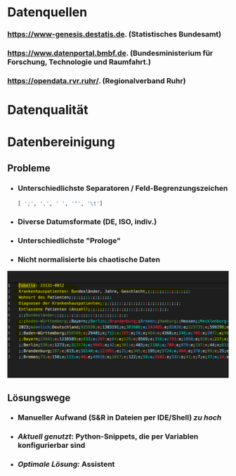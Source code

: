 # Datenquellen

###  https://www-genesis.destatis.de.  (Statistisches Bundesamt)
### https://www.datenportal.bmbf.de.   (Bundesministerium für Forschung, Technologie und Raumfahrt.)
### https://opendata.rvr.ruhr/.        (Regionalverband Ruhr)


# Datenqualität
# Datenbereinigung

## Probleme
- ### Unterschiedlichste Separatoren / Feld-Begrenzungszeichen
    ```python 
    [ ';', ',', ' ', '"', '\t']
    ``` 
- ### Diverse Datumsformate (DE, ISO, indiv.)

- ### Unterschiedlichste "Prologe"

- ### Nicht normalisierte bis chaotische Daten


<img src="assets/problems.png">


## Lösungswege

- ### Manueller Aufwand (S&R in Dateien per IDE/Shell) <i>zu hoch</i> 
- ### <i>Aktuell genutzt</i>: Python-Snippets, die per Variablen konfigurierbar sind
- ### <i>Optimale Lösung:</i> Assistent


